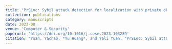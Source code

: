 ```yaml
---
title: "PrSLoc: Sybil attack detection for localization with private observers using differential privacy"
collection: publications
category: manuscripts
date: 2023-08
venue: 'Computer & Security'
paperurl: 'https://doi.org/10.1016/j.cose.2023.103289'
citation: 'Yuan, Yachao, *Yu Huang*, and Yali Yuan. "PrSLoc: Sybil attack detection for localization with private observers using differential privacy." Computers & Security 131 (2023): 103289.'
---
```


